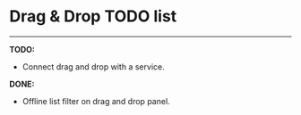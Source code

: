 # Drag & Drop TODO list

---

**TODO:**

- Connect drag and drop with a service.

**DONE:**

- Offline list filter on drag and drop panel.
